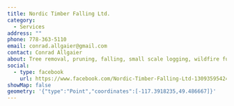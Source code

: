 ```yaml
---
title: Nordic Timber Falling Ltd.
category:
  - Services
address: ""
phone: 778-363-5110
email: conrad.allgaier@gmail.com
contact: Conrad Allgaier
about: Tree removal, pruning, falling, small scale logging, wildfire fuels management
social:
  - type: facebook
    url: https://www.facebook.com/Nordic-Timber-Falling-Ltd-1309359542473471
showMap: false
geometry: '{"type":"Point","coordinates":[-117.3918235,49.486667]}'
---
```

